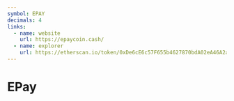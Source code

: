 ```yaml
---
symbol: EPAY
decimals: 4
links:
  - name: website
    url: https://epaycoin.cash/
  - name: explorer
    url: https://etherscan.io/token/0xDe6cE6c57F655b4627870bdA02eA46A2a15EED2E
---
```


# EPay
